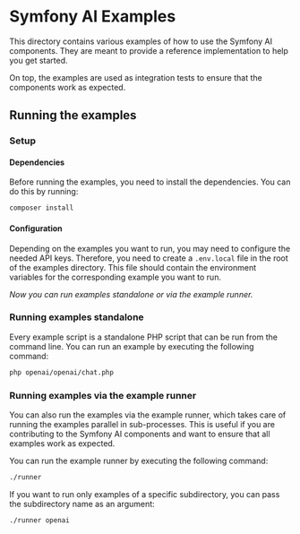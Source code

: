 # Symfony AI Examples

This directory contains various examples of how to use the Symfony AI components. They are meant to provide a
reference implementation to help you get started.

On top, the examples are used as integration tests to ensure that the components work as expected.

## Running the examples

### Setup

#### Dependencies

Before running the examples, you need to install the dependencies. You can do this by running:

```bash
composer install
```

#### Configuration

Depending on the examples you want to run, you may need to configure the needed API keys. Therefore, you need to create a
`.env.local` file in the root of the examples directory. This file should contain the environment variables for the
corresponding example you want to run.

_Now you can run examples standalone or via the example runner._

### Running examples standalone

Every example script is a standalone PHP script that can be run from the command line.
You can run an example by executing the following command:

```bash
php openai/openai/chat.php
```

### Running examples via the example runner

You can also run the examples via the example runner, which takes care of running the examples parallel in
sub-processes. This is useful if you are contributing to the Symfony AI components and want to ensure that all examples
work as expected.

You can run the example runner by executing the following command:

```bash
./runner
```

If you want to run only examples of a specific subdirectory, you can pass the subdirectory name as an argument:

```bash
./runner openai
```

